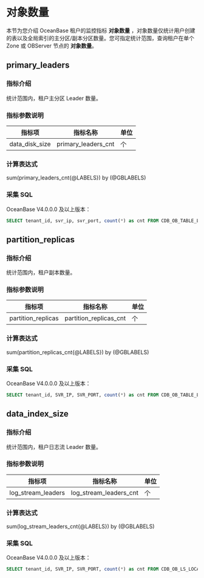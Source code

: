 # 对象数量

本节为您介绍 OceanBase 租户的监控指标 **对象数量** ，对象数量仅统计用户创建的表以及全局索引的主分区/副本分区数量。您可指定统计范围，查询租户在单个 Zone 或 OBServer 节点的 **对象数量**。

## primary_leaders

### 指标介绍

统计范围内，租户主分区 Leader 数量。

### 指标参数说明

|   **指标项**   |         **指标名称**          | **单位** |
|-------------|-----------------------|--------|
|  data_disk_size | primary_leaders_cnt | 个     |

### 计算表达式

sum(primary_leaders_cnt{@LABELS}) by (@GBLABELS)

### 采集 SQL

OceanBase V4.0.0.0 及以上版本：

```sql
SELECT tenant_id, svr_ip, svr_port, count(*) as cnt FROM CDB_OB_TABLE_LOCATIONS WHERE ROLE = 'leader' AND TABLE_ID > 500000 GROUP BY TENANT_ID, SVR_IP, SVR_PORT
```

## partition_replicas

### 指标介绍

统计范围内，租户副本数量。

### 指标参数说明

|   **指标项**   |         **指标名称**          | **单位** |
|-------------|-----------------------|--------|
|  partition_replicas | partition_replicas_cnt | 个      |

### 计算表达式

sum(partition_replicas_cnt{@LABELS}) by (@GBLABELS)

### 采集 SQL

OceanBase V4.0.0.0 及以上版本：

```sql
SELECT tenant_id, SVR_IP, SVR_PORT, count(*) as cnt FROM CDB_OB_TABLE_LOCATIONS WHERE TABLE_ID > 500000 GROUP BY TENANT_ID, SVR_IP, SVR_PORT
```

## data_index_size

### 指标介绍

统计范围内，租户日志流 Leader 数量。

### 指标参数说明

|   **指标项**   |         **指标名称**          | **单位** |
|-------------|-----------------------|--------|
|  log_stream_leaders | log_stream_leaders_cnt | 个      |

### 计算表达式

sum(log_stream_leaders_cnt{@LABELS}) by (@GBLABELS)

### 采集 SQL

OceanBase V4.0.0.0 及以上版本：

```sql
SELECT tenant_id, SVR_IP, SVR_PORT, count(*) as cnt FROM CDB_OB_LS_LOCATIONS  WHERE ROLE = 'leader' GROUP BY TENANT_ID, SVR_IP, SVR_PORT
```
